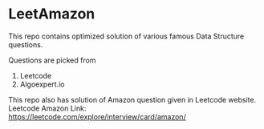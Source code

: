 # LeetAmazon

This repo contains optimized solution of various famous Data Structure questions.

Questions are picked from
  1. Leetcode
  2. Algoexpert.io

This repo also has solution of Amazon question given in Leetcode website.
Leetcode Amazon Link: https://leetcode.com/explore/interview/card/amazon/

